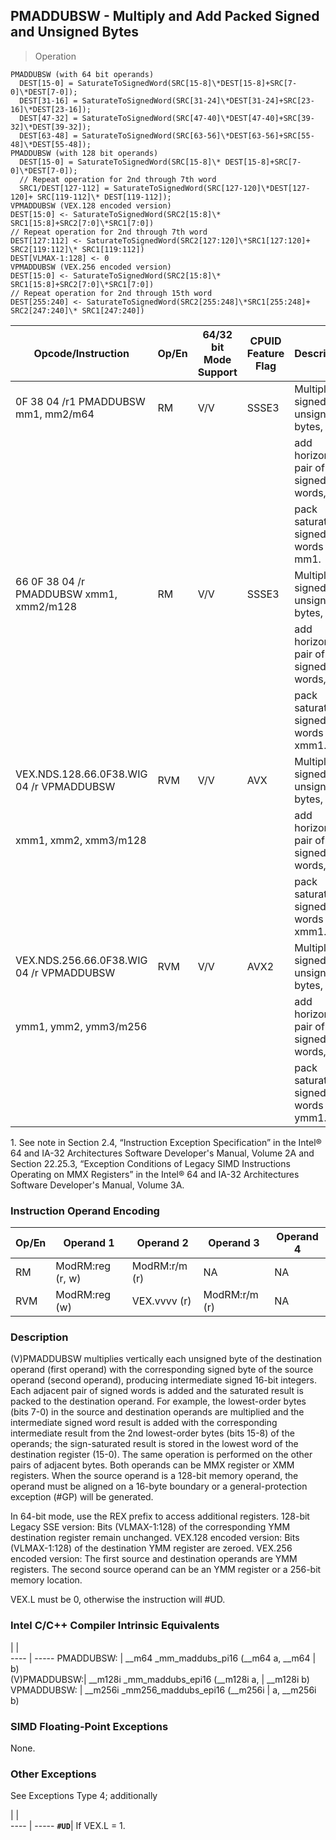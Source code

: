 ## PMADDUBSW  -  Multiply and Add Packed Signed and Unsigned Bytes

> Operation

``` slim
PMADDUBSW (with 64 bit operands)
  DEST[15-0] = SaturateToSignedWord(SRC[15-8]\*DEST[15-8]+SRC[7-0]\*DEST[7-0]);
  DEST[31-16] = SaturateToSignedWord(SRC[31-24]\*DEST[31-24]+SRC[23-16]\*DEST[23-16]);
  DEST[47-32] = SaturateToSignedWord(SRC[47-40]\*DEST[47-40]+SRC[39-32]\*DEST[39-32]);
  DEST[63-48] = SaturateToSignedWord(SRC[63-56]\*DEST[63-56]+SRC[55-48]\*DEST[55-48]);
PMADDUBSW (with 128 bit operands)
  DEST[15-0] = SaturateToSignedWord(SRC[15-8]\* DEST[15-8]+SRC[7-0]\*DEST[7-0]);
  // Repeat operation for 2nd through 7th word
  SRC1/DEST[127-112] = SaturateToSignedWord(SRC[127-120]\*DEST[127-120]+ SRC[119-112]\* DEST[119-112]);
VPMADDUBSW (VEX.128 encoded version)
DEST[15:0] <- SaturateToSignedWord(SRC2[15:8]\* SRC1[15:8]+SRC2[7:0]\*SRC1[7:0])
// Repeat operation for 2nd through 7th word
DEST[127:112] <- SaturateToSignedWord(SRC2[127:120]\*SRC1[127:120]+ SRC2[119:112]\* SRC1[119:112])
DEST[VLMAX-1:128] <- 0
VPMADDUBSW (VEX.256 encoded version)
DEST[15:0] <- SaturateToSignedWord(SRC2[15:8]\* SRC1[15:8]+SRC2[7:0]\*SRC1[7:0])
// Repeat operation for 2nd through 15th word
DEST[255:240] <- SaturateToSignedWord(SRC2[255:248]\*SRC1[255:248]+ SRC2[247:240]\* SRC1[247:240])

```

 Opcode/Instruction                      | Op/En| 64/32 bit Mode Support| CPUID Feature Flag| Description                         
 ---  | --- | --- | --- | ---
 0F 38 04 /r1 PMADDUBSW mm1, mm2/m64     | RM   | V/V                   | SSSE3             | Multiply signed and unsigned bytes, 
                                         |      |                       |                   | add horizontal pair of signed words,
                                         |      |                       |                   | pack saturated signed-words to mm1. 
 66 0F 38 04 /r PMADDUBSW xmm1, xmm2/m128| RM   | V/V                   | SSSE3             | Multiply signed and unsigned bytes, 
                                         |      |                       |                   | add horizontal pair of signed words,
                                         |      |                       |                   | pack saturated signed-words to xmm1.
 VEX.NDS.128.66.0F38.WIG 04 /r VPMADDUBSW| RVM  | V/V                   | AVX               | Multiply signed and unsigned bytes, 
 xmm1, xmm2, xmm3/m128                   |      |                       |                   | add horizontal pair of signed words,
                                         |      |                       |                   | pack saturated signed-words to xmm1.
 VEX.NDS.256.66.0F38.WIG 04 /r VPMADDUBSW| RVM  | V/V                   | AVX2              | Multiply signed and unsigned bytes, 
 ymm1, ymm2, ymm3/m256                   |      |                       |                   | add horizontal pair of signed words,
                                         |      |                       |                   | pack saturated signed-words to ymm1.
<aside class="notification">
1. See note in Section 2.4, “Instruction Exception Specification” in
the Intel® 64 and IA-32 Architectures Software Developer's Manual, Volume 2A
and Section 22.25.3, “Exception Conditions of Legacy SIMD Instructions Operating
on MMX Registers” in the Intel® 64 and IA-32 Architectures Software Developer's
Manual, Volume 3A.
</aside>


### Instruction Operand Encoding
 Op/En| Operand 1       | Operand 2    | Operand 3    | Operand 4
 ---  | --- | --- | --- | ---
 RM   | ModRM:reg (r, w)| ModRM:r/m (r)| NA           | NA       
 RVM  | ModRM:reg (w)   | VEX.vvvv (r) | ModRM:r/m (r)| NA       

### Description
(V)PMADDUBSW multiplies vertically each unsigned byte of the destination operand
(first operand) with the corresponding signed byte of the source operand (second
operand), producing intermediate signed 16-bit integers. Each adjacent pair
of signed words is added and the saturated result is packed to the destination
operand. For example, the lowest-order bytes (bits 7-0) in the source and destination
operands are multiplied and the intermediate signed word result is added with
the corresponding intermediate result from the 2nd lowest-order bytes (bits
15-8) of the operands; the sign-saturated result is stored in the lowest word
of the destination register (15-0). The same operation is performed on the other
pairs of adjacent bytes. Both operands can be MMX register or XMM registers.
When the source operand is a 128-bit memory operand, the operand must be aligned
on a 16-byte boundary or a general-protection exception (#GP) will be generated.

In 64-bit mode, use the REX prefix to access additional registers. 128-bit Legacy
SSE version: Bits (VLMAX-1:128) of the corresponding YMM destination register
remain unchanged. VEX.128 encoded version: Bits (VLMAX-1:128) of the destination
YMM register are zeroed. VEX.256 encoded version: The first source and destination
operands are YMM registers. The second source operand can be an YMM register
or a 256-bit memory location.

<aside class="notification">
VEX.L must be 0, otherwise the instruction will #UD.
</aside>



### Intel C/C++ Compiler Intrinsic Equivalents
   | |  
---- | -----
 PMADDUBSW:   | __m64 _mm_maddubs_pi16 (__m64 a, __m64
              | b)                                    
 (V)PMADDUBSW:| __m128i _mm_maddubs_epi16 (__m128i a, 
              | __m128i b)                            
 VPMADDUBSW:  | __m256i _mm256_maddubs_epi16 (__m256i 
              | a, __m256i b)                         

### SIMD Floating-Point Exceptions
None.


### Other Exceptions
See Exceptions Type 4; additionally

   | |  
---- | -----
 **``#UD``**| If VEX.L = 1.
